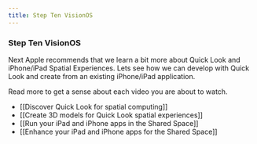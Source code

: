```yaml
---
title: Step Ten VisionOS
---
```


### Step Ten VisionOS

Next Apple recommends that we learn a bit more about Quick Look and iPhone/iPad Spatial Experiences. Lets see how we can develop with Quick Look and create from an existing iPhone/iPad application.

Read more to get a sense about each video you are about to watch. 

- [[Discover Quick Look for spatial computing]]
- [[Create 3D models for Quick Look spatial experiences]]
- [[Run your iPad and iPhone apps in the Shared Space]]
- [[Enhance your iPad and iPhone apps for the Shared Space]]


